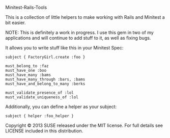 Minitest-Rails-Tools


This is a collection of little helpers to make working with Rails and Minitest a bit easier.

NOTE: This is definitely a work in progress. I use this gem in two of my applications and will continue to add stuff to it, as well as fixing bugs.


It allows you to write stuff like this in your Minitest Spec:


    subject { FactoryGirl.create :foo }
    
    must_belong_to :faz
    must_have_one :boo
    must_have_many :bams
    must_have_many_through :bars, :bams
    must_have_and_belong_to_many :berks
    
    must_validate_presence_of :lol
    must_validate_uniqueness_of :lol

Additionally, you can define a helper as your subject:

    subject { helper :foo_helper }


Copyright © 2013 SUSE released under the MIT license. For full details see LICENSE included in this distribution.
